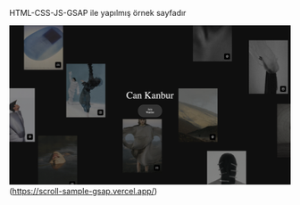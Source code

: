HTML-CSS-JS-GSAP ile yapılmış örnek sayfadır

![Screenshot](./ss1.png)(https://scroll-sample-gsap.vercel.app/)
